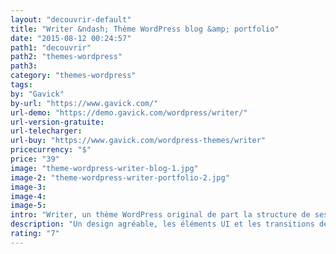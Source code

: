 ```yaml
---
layout: "decouvrir-default"
title: "Writer &ndash; Thème WordPress blog &amp; portfolio"
date: "2015-08-12 00:24:57"
path1: "decouvrir"
path2: "themes-wordpress"
path3:
category: "themes-wordpress"
tags:
by: "Gavick"
by-url: "https://www.gavick.com/"
url-demo: "https://demo.gavick.com/wordpress/writer/"
url-version-gratuite:
url-telecharger:
url-buy: "https://www.gavick.com/wordpress-themes/writer"
pricecurrency: "$"
price: "39"
image: "theme-wordpress-writer-blog-1.jpg"
image-2: "theme-wordpress-writer-portfolio-2.jpg"
image-3:
image-4:
image-5:
intro: "Writer, un thème WordPress original de part la structure de ses templates et de sa navigation off canvas. Son design est agréable, les éléments UI et les transitions de navigation sont travaillés dans les moindres détails afin d'accueillir aussi bien un blog qu'un portfolio. Le 2 en 1 parfait."
description: "Un design agréable, les éléments UI et les transitions de navigation sont travaillés dans les moindres détails afin d'accueillir aussi bien un blog qu'un portfolio"
rating: "7"
---
```

